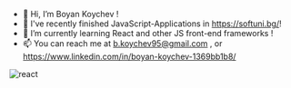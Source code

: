 - 👋 Hi, I’m Boyan Koychev !
- 👀 I've recently finished JavaScript-Applications in https://softuni.bg/!
- 🌱 I’m currently learning React and other JS front-end frameworks !
- 📫 You can reach me at b.koychev95@gmail.com , or https://www.linkedin.com/in/boyan-koychev-1369bb1b8/


<!---
BoyanK95/BoyanK95 is a ✨ special ✨ repository because its `README.md` (this file) appears on your GitHub profile.
You can click the Preview link to take a look at your changes.
--->

![react](https://user-images.githubusercontent.com/92653208/207981607-a54907d7-d88b-4457-920e-85fa46b94e5a.png)
